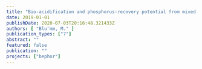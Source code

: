 ```yaml
---
title: "Bio-acidification and phosphorus-recovery potential from mixed excess and primary sludge in sewage treatment plants with biological and chemical phosphours removal."
date: 2019-01-01
publishDate: 2020-07-03T20:16:48.321433Z
authors: [ "Blu¨mm, M." ]
publication_types: ["7"]
abstract: ""
featured: false
publication: ""
projects: ["bephor"]
---
```


